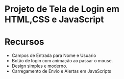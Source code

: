 
<h1>Projeto de Tela de Login em HTML,CSS e JavaScript</h1>

<h1>Recursos</h1>

<ul>
  <li>
    Campos de Entrada para Nome e Usuario
  </li>
  <li>Botão de login com animação ao passar o mouse.</li>
  <li> Design simples e moderno.</li>
  <li>Carregamento de Envio e Alertas em JavaScripts</li>
  
</ul>
